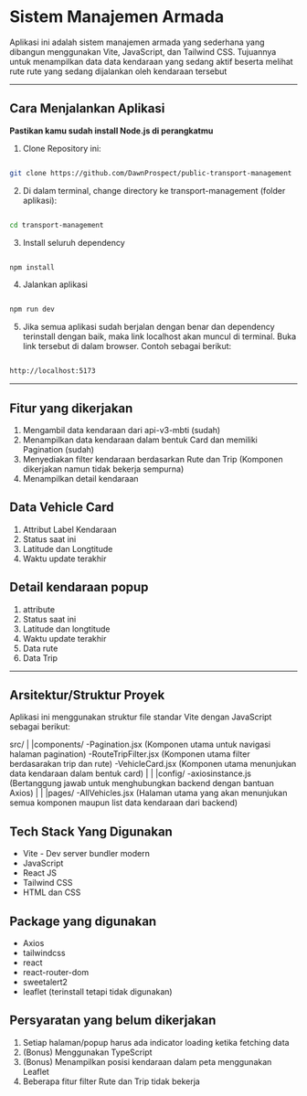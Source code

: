 # Sistem Manajemen Armada

Aplikasi ini adalah sistem manajemen armada yang sederhana yang dibangun menggunakan Vite, JavaScript, dan Tailwind CSS. Tujuannya untuk menampilkan data data kendaraan yang sedang aktif beserta melihat rute rute yang sedang dijalankan oleh kendaraan tersebut


---

## Cara Menjalankan Aplikasi

**Pastikan kamu sudah install Node.js di perangkatmu**

1. Clone Repository ini:

```bash

git clone https://github.com/DawnProspect/public-transport-management

```

2. Di dalam terminal, change directory ke transport-management (folder aplikasi):

```bash

cd transport-management

```

3. Install seluruh dependency

```bash

npm install

```

4. Jalankan aplikasi

```bash

npm run dev

```

5. Jika semua aplikasi sudah berjalan dengan benar dan dependency terinstall dengan baik, maka link localhost akan muncul di terminal. Buka link tersebut di dalam browser. Contoh sebagai berikut:

```bash

http://localhost:5173

```

---

## Fitur yang dikerjakan

1. Mengambil data kendaraan dari api-v3-mbti (sudah)
2. Menampilkan data kendaraan dalam bentuk Card dan memiliki Pagination (sudah)
3. Menyediakan filter kendaraan berdasarkan Rute dan Trip (Komponen dikerjakan namun tidak bekerja sempurna)
4. Menampilkan detail kendaraan

## Data Vehicle Card

1. Attribut Label Kendaraan
2. Status saat ini
3. Latitude dan Longtitude
4. Waktu update terakhir


## Detail kendaraan popup

1. attribute
2. Status saat ini
3. Latitude dan longtitude
4. Waktu update terakhir
5. Data rute
6. Data Trip

---


## Arsitektur/Struktur Proyek

Aplikasi ini menggunakan struktur file standar Vite dengan JavaScript sebagai berikut:

src/
|
|components/
-Pagination.jsx  (Komponen utama untuk navigasi halaman pagination)
-RouteTripFilter.jsx (Komponen utama filter berdasarakan trip dan rute)
-VehicleCard.jsx (Komponen utama menunjukan data kendaraan dalam bentuk card)
|
|
|config/
-axiosinstance.js (Bertanggung jawab untuk menghubungkan backend dengan bantuan Axios)
|
|
|pages/
-AllVehicles.jsx (Halaman utama yang akan menunjukan semua komponen maupun list data kendaraan dari backend)


## Tech Stack Yang Digunakan

- Vite - Dev server bundler modern
- JavaScript
- React JS
- Tailwind CSS
- HTML dan CSS

## Package yang digunakan

- Axios
- tailwindcss
- react
- react-router-dom
- sweetalert2
- leaflet (terinstall tetapi tidak digunakan)


## Persyaratan yang belum dikerjakan

1. Setiap halaman/popup harus ada indicator loading ketika fetching data
2. (Bonus) Menggunakan TypeScript
3. (Bonus) Menampilkan posisi kendaraan dalam peta menggunakan Leaflet
4. Beberapa fitur filter Rute dan Trip tidak bekerja